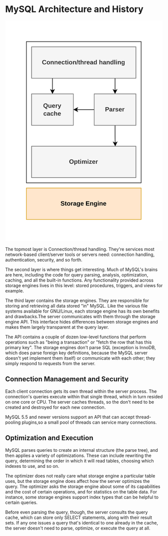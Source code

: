 # MySQL Architecture and History

![overview architecture](../assets/arch_overview.png)

The topmost layer is Connection/thread handling. They're services most network-based client/server tools or servers need: connection handling, authentication, security, and so forth.

The second layer is where things get interesting. Much of MySQL's brains are here, including the code for query parsing, analysis, optimization, caching, and all the built-in functions. Any functionality provided across storage engines lives in this level: stored procedures, triggers, and views for example.

The third layer contains the storage engines. They are responsible for storing and retrieving all data stored "in" MySQL. Like the various file systems available for GNU/Linux, each storage engine has its own benefits and drawbacks.The server communicates with them through the storage engine API. This interface hides differences between storage engines and makes them largely transparent at the query layer.

The API contains a couple of dozen low-level functions that perform operations such as "being a transaction" or "fetch the row that has this primary key". The storage engines don't parse SQL (exception is InnoDB, which does parse foreign key definitions, because the MySQL server doesn't yet implement them itself) or communicate with each other; they simply respond to requests from the server.

## Connection Management and Security

Each client connection gets its own thread within the server process. The connection's queries execute within that single thread, which in turn resided on one core or CPU. The server caches threads, so the don't need to be created and destroyed for each new connection.

MySQL 5.5 and newer versions support an API that can accept thread-pooling plugins,so a small pool of threads can service many connections.

## Optimization and Execution

MySQL parses queries to create an internal structure (the parse tree), and then applies a variety of optimizations. These can include rewriting the query, determining the order in which it will read tables, choosing which indexes to use, and so on.
 
The optimizer does not really care what storage engine a particular table uses, but the storage engine does affect how the server optimizes the query. The optimizer asks the storage engine about some of its capabilities and the cost of certain operations, and for statistics on the table data. For instance, some storage engines support index types that can be helpful to certain queries.

Before even parsing the query, though, the server consults the query cache, which can store only SELECT statements, along with their result sets. If any one issues a query that's identical to one already in the cache, the server doesn't need to parse, optimize, or execute the query at all.
